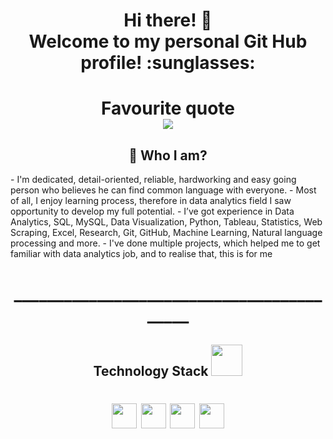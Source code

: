 <h1 align="center">Hi there! 👋
<br>Welcome to my personal Git Hub profile! :sunglasses: </br></h1>

<h1 align="center">Favourite quote
<br><img src="https://i.ibb.co/XDNrzqN/done-is-better-than-perfect.png" /></br></h1>

<h2 align="center">🌱 Who I am?</h2>
- I'm dedicated, detail-oriented, reliable, hardworking and easy going person who believes he can find common language with everyone.
- Most of all, I enjoy learning process, therefore in data analytics field I saw opportunity to develop my full potential.
- I&rsquo;ve got experience in Data Analytics, SQL, MySQL, Data Visualization, Python, Tableau, Statistics, Web Scraping, Excel, Research, Git, GitHub, Machine Learning, Natural language processing and more.
- I've done multiple projects, which helped me to get familiar with data analytics job, and to realise that, this is for me


<h1 align="center">__________________________________________</h1>
<h2 align="center">Technology Stack <img src="https://media.giphy.com/media/iDaCeaKrHhUI1I8e2b/giphy.gif" width="50" /></h2>
<h1 align="center"><img src="https://img.shields.io/badge/-Python-3776AB?logo=python&amp;logoColor=white&amp;style=flat" height="40" /> <img src="https://img.shields.io/badge/-Jupyter-F37626?logo=jupyter&amp;logoColor=white&amp;style=flat" height="40" /> <img src="https://img.shields.io/badge/-MySQL-4479A1?logo=mysql&amp;logoColor=white&amp;style=flat" height="40" /> <img src="https://img.shields.io/badge/-Tableau-315F85?logo=tableau&amp;logoColor=white&amp;style=flat" height="40" /></h1>